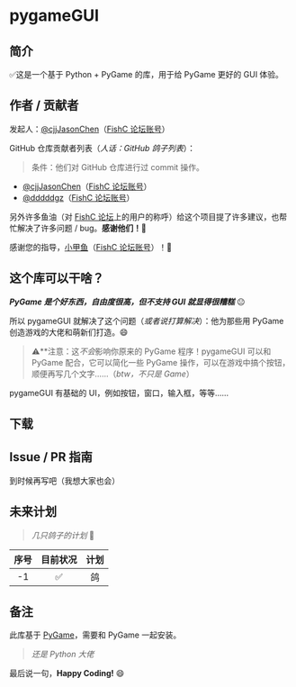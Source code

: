 # pygameGUI

## 简介

✅这是一个基于 Python + PyGame 的库，用于给 PyGame 更好的 GUI 体验。

## 作者 / 贡献者
发起人：[@cjjJasonChen](https://github.com/cjjJasonchen)（[FishC 论坛账号](https://fishc.com.cn/space-uid-507904.html)）

GitHub 仓库贡献者列表（*人话：GitHub 鸽子列表*）：

> 条件：他们对 GitHub 仓库进行过 commit 操作。

- [@cjjJasonChen](https://github.com/cjjJasonchen)（[FishC 论坛账号](https://fishc.com.cn/space-uid-507904.html)）
- [@dddddgz](https://github.com/dddddgz)（[FishC 论坛账号](https://fishc.com.cn/space-uid-1410382.html)）

另外许多鱼油（对 [FishC 论坛](https://fishc.com.cn)上的用户的称呼）给这个项目提了许多建议，也帮忙解决了许多问题 / bug。**感谢他们！**🫡

感谢您的指导，[小甲鱼](https://github.com/fishc-service)（[FishC 论坛账号](https://fishc.com.cn/space-uid-9.html)）！🫡

## 这个库可以干啥？

***PyGame 是个好东西，自由度很高，但不支持 GUI 就显得很糟糕*** 😐

所以 pygameGUI 就解决了这个问题（*或者说打算解决*）：他为那些用 PyGame 创造游戏的大佬和萌新们打造。😄

> ⚠️**注意：这*不会*影响你原来的 PyGame 程序！pygameGUI 可以和 PyGame 配合，它可以简化一些 PyGame 操作，可以在游戏中搞个按钮，顺便再写几个文字……（*btw，不只是 Game*）

pygameGUI 有基础的 UI，例如按钮，窗口，输入框，等等……

## 下载

<!--这里把目光转向 cjjJasonchen，让他写完-->

## Issue / PR 指南

到时候再写吧（我想大家也会）

## 未来计划

> *几只鸽子的计划* 🤨

|序号|目前状况|计划|
|:--:|:------:|:--:|
|-1|✅|鸽|

## 备注

此库基于 [PyGame](https://github.com/pygame/pygame)，需要和 PyGame 一起安装。

> *还是 Python 大佬*

最后说一句，**Happy Coding!** 😄
